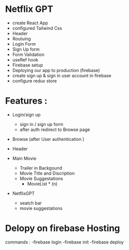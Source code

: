 # Netflix GPT

- create React App
- configured Tailwind Css
- Header
- Routuing
- Login Form
- Sign Up form
- Form Validation
- useRef hook
- Firebase setup
- Deploying our app to production (firebase)
- create sign up & sign in user account in firebase
- configure redux store

# Features :

- Login/sign up
  - sign in / sign up form
  - after auth redirect to Browse page
- Browse (after User authentication )
- Header
- Main Movie

  - Trailer in Backgound
  - Movie Title and Discription
  - Movie Suggestations
    - MovieList \* (n)

- NetflixGPT
  - seatch bar
  - movie suggestations

# Delopy on firebase Hosting

commands :
-firebase login
-firebase init
-firebase deploy
